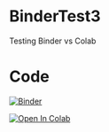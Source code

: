 # BinderTest3
Testing Binder vs Colab 

# Code
[![Binder](https://mybinder.org/badge_logo.svg)](https://mybinder.org/v2/gh/NadiaK98/BinderTest3.git/HEAD)

[![Open In Colab](https://colab.research.google.com/assets/colab-badge.svg)](https://colab.research.google.com/github/NadiaK98/{BinderTest3/blob/main/iris_illustration.ipynb)
